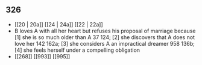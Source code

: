 ## 326
- [[20 | 20a]] [[24 | 24a]] [[22 | 22a]] 
- B loves A with all her heart but refuses his proposal of marriage because [1] she is so much older than A 37 124; [2] she discovers that A does not love her 142 162a; [3] she considers A an impractical dreamer 958 136b; [4] she feels herself under a compelling obligation
- [[268]] [[993]] [[995]] 

